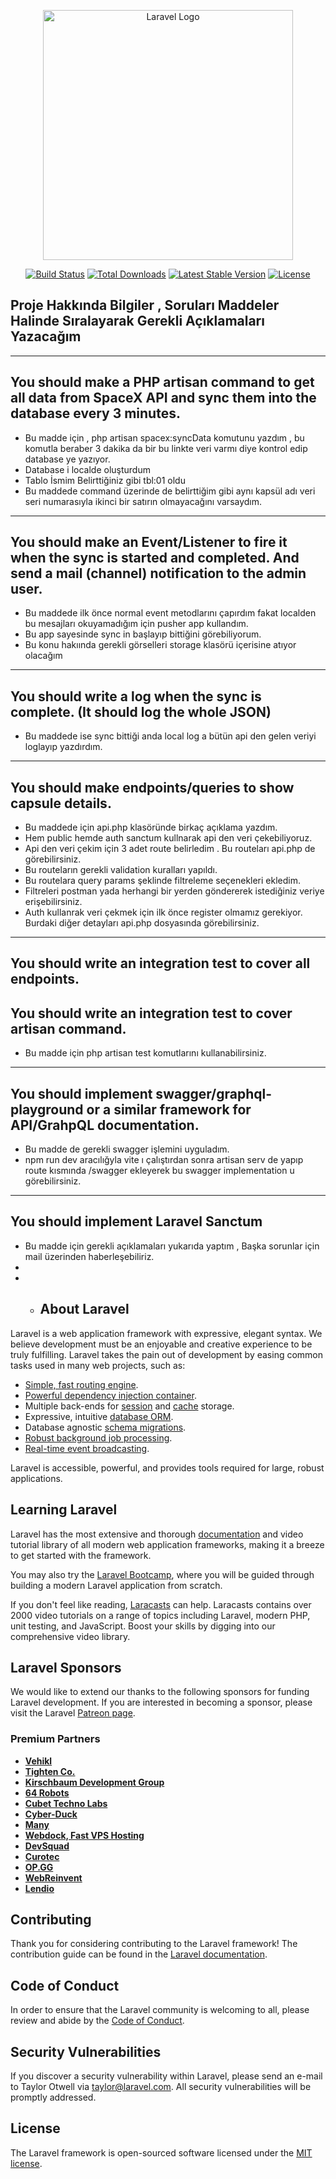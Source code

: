 <p align="center"><a href="https://laravel.com" target="_blank"><img src="https://raw.githubusercontent.com/laravel/art/master/logo-lockup/5%20SVG/2%20CMYK/1%20Full%20Color/laravel-logolockup-cmyk-red.svg" width="400" alt="Laravel Logo"></a></p>

<p align="center">
<a href="https://travis-ci.org/laravel/framework"><img src="https://travis-ci.org/laravel/framework.svg" alt="Build Status"></a>
<a href="https://packagist.org/packages/laravel/framework"><img src="https://img.shields.io/packagist/dt/laravel/framework" alt="Total Downloads"></a>
<a href="https://packagist.org/packages/laravel/framework"><img src="https://img.shields.io/packagist/v/laravel/framework" alt="Latest Stable Version"></a>
<a href="https://packagist.org/packages/laravel/framework"><img src="https://img.shields.io/packagist/l/laravel/framework" alt="License"></a>
</p>

## Proje Hakkında Bilgiler , Soruları Maddeler Halinde Sıralayarak Gerekli Açıklamaları Yazacağım
----------------------------------
You should make a PHP artisan command to get all data from SpaceX API and sync them into the database every 3 minutes.
----------------------------------
- Bu madde için , php artisan spacex:syncData komutunu yazdım , bu komutla beraber 3 dakika da bir bu linkte veri varmı diye kontrol edip database ye yazıyor.
- Database i localde oluşturdum
- Tablo İsmim Belirttiğiniz gibi tbl:01 oldu
- Bu maddede command üzerinde de belirttiğim gibi aynı kapsül adı veri seri numarasıyla ikinci bir satırın olmayacağını varsaydım.
----------------------------------
  You should make an Event/Listener to fire it when the sync is started and completed. And send a mail (channel) notification to the admin user.
----------------------------------
- Bu maddede ilk önce normal event metodlarını çapırdım fakat localden bu mesajları okuyamadığım için pusher app kullandım.
- Bu app sayesinde sync in başlayıp bittiğini görebiliyorum.
- Bu konu hakıında gerekli görselleri storage klasörü içerisine atıyor olacağım
----------------------------------
  You should write a log when the sync is complete. (It should log the whole JSON)
----------------------------------
- Bu maddede ise sync bittiği anda local log a bütün api den gelen veriyi loglayıp yazdırdım.
----------------------------------
  You should make endpoints/queries to show capsule details.
----------------------------------
- Bu maddede için api.php klasöründe birkaç açıklama yazdım.
- Hem public hemde auth sanctum kullnarak api den veri çekebiliyoruz.
- Api den veri çekim için 3 adet route belirledim . Bu routeları api.php de görebilirsiniz.
- Bu routeların gerekli validation kuralları yapıldı.
- Bu routelara query params şeklinde filtreleme seçenekleri ekledim.
- Filtreleri postman yada herhangi bir yerden göndererek istediğiniz veriye erişebilirsiniz.
- Auth kullanrak veri çekmek için ilk önce register olmamız gerekiyor. Burdaki diğer detayları api.php dosyasında görebilirsiniz.
----------------------------------
  You should write an integration test to cover all endpoints.
----------------------------------
  You should write an integration test to cover artisan command.
----------------------------------
- Bu madde için php artisan test komutlarını kullanabilirsiniz.
----------------------------------
  You should implement swagger/graphql-playground or a similar framework for API/GrahpQL documentation.
----------------------------------
- Bu madde de gerekli swagger işlemini uyguladım. 
- npm run dev aracılığyla vite ı çalıştırdan sonra artisan serv de yapıp route kısmında /swagger ekleyerek bu swagger implementation u görebilirsiniz.
----------------------------------
  You should implement Laravel Sanctum 
----------------------------------
- Bu madde için gerekli açıklamaları yukarıda yaptım , Başka sorunlar için mail üzerinden haberleşebiliriz.
- 
- - ## About Laravel

Laravel is a web application framework with expressive, elegant syntax. We believe development must be an enjoyable and creative experience to be truly fulfilling. Laravel takes the pain out of development by easing common tasks used in many web projects, such as:

- [Simple, fast routing engine](https://laravel.com/docs/routing).
- [Powerful dependency injection container](https://laravel.com/docs/container).
- Multiple back-ends for [session](https://laravel.com/docs/session) and [cache](https://laravel.com/docs/cache) storage.
- Expressive, intuitive [database ORM](https://laravel.com/docs/eloquent).
- Database agnostic [schema migrations](https://laravel.com/docs/migrations).
- [Robust background job processing](https://laravel.com/docs/queues).
- [Real-time event broadcasting](https://laravel.com/docs/broadcasting).

Laravel is accessible, powerful, and provides tools required for large, robust applications.

## Learning Laravel

Laravel has the most extensive and thorough [documentation](https://laravel.com/docs) and video tutorial library of all modern web application frameworks, making it a breeze to get started with the framework.

You may also try the [Laravel Bootcamp](https://bootcamp.laravel.com), where you will be guided through building a modern Laravel application from scratch.

If you don't feel like reading, [Laracasts](https://laracasts.com) can help. Laracasts contains over 2000 video tutorials on a range of topics including Laravel, modern PHP, unit testing, and JavaScript. Boost your skills by digging into our comprehensive video library.

## Laravel Sponsors

We would like to extend our thanks to the following sponsors for funding Laravel development. If you are interested in becoming a sponsor, please visit the Laravel [Patreon page](https://patreon.com/taylorotwell).

### Premium Partners

- **[Vehikl](https://vehikl.com/)**
- **[Tighten Co.](https://tighten.co)**
- **[Kirschbaum Development Group](https://kirschbaumdevelopment.com)**
- **[64 Robots](https://64robots.com)**
- **[Cubet Techno Labs](https://cubettech.com)**
- **[Cyber-Duck](https://cyber-duck.co.uk)**
- **[Many](https://www.many.co.uk)**
- **[Webdock, Fast VPS Hosting](https://www.webdock.io/en)**
- **[DevSquad](https://devsquad.com)**
- **[Curotec](https://www.curotec.com/services/technologies/laravel/)**
- **[OP.GG](https://op.gg)**
- **[WebReinvent](https://webreinvent.com/?utm_source=laravel&utm_medium=github&utm_campaign=patreon-sponsors)**
- **[Lendio](https://lendio.com)**

## Contributing

Thank you for considering contributing to the Laravel framework! The contribution guide can be found in the [Laravel documentation](https://laravel.com/docs/contributions).

## Code of Conduct

In order to ensure that the Laravel community is welcoming to all, please review and abide by the [Code of Conduct](https://laravel.com/docs/contributions#code-of-conduct).

## Security Vulnerabilities

If you discover a security vulnerability within Laravel, please send an e-mail to Taylor Otwell via [taylor@laravel.com](mailto:taylor@laravel.com). All security vulnerabilities will be promptly addressed.

## License

The Laravel framework is open-sourced software licensed under the [MIT license](https://opensource.org/licenses/MIT).
